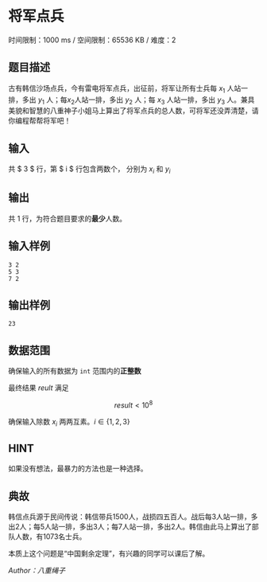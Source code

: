 # 将军点兵

时间限制：1000 ms / 空间限制：65536 KB / 难度：2

## 题目描述

古有韩信沙场点兵，今有雷电将军点兵，出征前，将军让所有士兵每 $x_1$ 人站一排，多出 $y_1$ 人；每$x_2$人站一排，多出 $y_2$ 人；每 $x_3$ 人站一排，多出 $y_3$ 人。兼具美貌和智慧的八重神子小姐马上算出了将军点兵的总人数，可将军还没弄清楚，请你编程帮帮将军吧！

## 输入

共 $ 3 $ 行，第 $ i $ 行包含两数个， 分别为 $x_i$ 和 $y_i$

## 输出

共 $1$ 行，为符合题目要求的**最少**人数。

## 输入样例

    3 2
    5 3
    7 2

## 输出样例

    23

## 数据范围

确保输入的所有数据为  `int` 范围内的**正整数**

最终结果 $reult$ 满足

$$
result \lt 10^8
$$

确保输入除数 $x_i$ 两两互素。$i \in\{1, 2, 3\}$

## HINT

如果没有想法，最暴力的方法也是一种选择。

## 典故

韩信点兵源于民间传说：韩信带兵1500人，战损四五百人。战后每3人站一排，多出2人；每5人站一排，多出3人；每7人站一排，多出2人。韩信由此马上算出了部队人数，有1073名士兵。

本质上这个问题是“中国剩余定理”，有兴趣的同学可以课后了解。

*Author：八重绳子*
